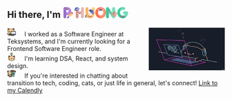 ## Hi there, I'm <img width="5%" src="./img/p.png" ><img width="5%" src="./img/h.png"><img width="5%" src="./img/u.png"><img width="5%" src="./img/o.png"><img width="5%" src="./img/n.png"><img width="5%" src="./img/g.png"><br>

<img align="right" src="./img/bongo.gif" width="35%" />

<img width="4%" src="./img/kitty.png" /> &nbsp; &nbsp; I worked as a Software Engineer at Teksystems, and I'm currently looking for a Frontend Software Engineer role. <br>
<img width="4%" src="./img/idea.png" /> &nbsp; &nbsp; I'm learning DSA, React, and system design. <br>
<img width="4%" src="./img/coffee.png" /> &nbsp; &nbsp; If you're interested in chatting about transition to tech, coding, cats, or just life in general, let's connect! [Link to my Calendly](https://calendly.com/phuongv8/15min)<br>


<!--
  **phuongv8/phuongv8** is a ✨ _special_ ✨ repository because its `README.md` (this file) appears on your GitHub profile.

Here are some ideas to get you started:

- 🔭 I’m currently working on ...
- 🌱 I’m currently learning ...
- 👯 I’m looking to collaborate on ...
- 🤔 I’m looking for help with ...
- 💬 Ask me about ...
- 📫 How to reach me: ...
- 😄 Pronouns: ...
- ⚡ Fun fact: ...
  -->
